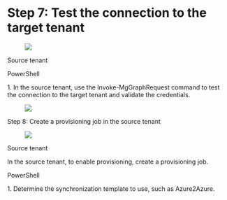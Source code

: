 Step 7: Test the connection to the target tenant
===

<figure>

![](figures/0)

</figure>


Source tenant

PowerShell

1\. In the source tenant, use the Invoke-MgGraphRequest command to test the connection to the target tenant and validate the credentials.

<figure>

![](figures/1)

<!-- FigureContent="PowerShell $Params = @{ "useSavedCredentials" = $false "templateId" = "Azure2Azure" "credentials" = @( "key" = "CompanyId" "value" = $TargetTenantId } "key" = "AuthenticationType" "value" = "SyncPolicy" } } Invoke-MgGraphRequest -Method POST -Uri "https://graph.microsoft.com/v1.0/servicePrincipals/$ServicePrincip alId/synchronization/jobs/validateCredentials" -Body $Params" -->

</figure>


Step 8: Create a provisioning job in the source tenant

<figure>

![](figures/2)

</figure>


Source tenant

In the source tenant, to enable provisioning, create a provisioning job.

PowerShell

1\. Determine the synchronization template to use, such as Azure2Azure.
